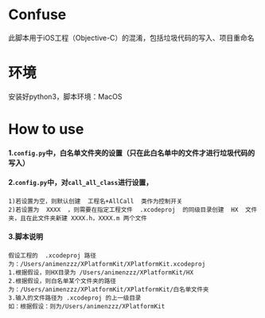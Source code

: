 # Confuse
此脚本用于iOS工程（Objective-C）的混淆，包括垃圾代码的写入、项目重命名

# 环境
安装好python3，脚本环境：MacOS

# How to use
#### 1.```config.py```中，白名单文件夹的设置（只在此白名单中的文件才进行垃圾代码的写入）
#### 2.```config.py```中，对```call_all_class```进行设置，
	1)若设置为空，则默认创建  工程名+AllCall  类作为控制开关
	2)若设置为  XXXX  ，则需要在指定工程文件  .xcodeproj  的同级目录创建  HX  文件夹，且在此文件夹新建 XXXX.h，XXXX.m 两个文件
  
#### 3.脚本说明
	假设工程的  .xcodeproj 路径为：/Users/animenzzz/XPlatformKit/XPlatformKit.xcodeproj
	1.根据假设，则HX目录为 /Users/animenzzz/XPlatformKit/HX
	2.根据假设，则白名单某个文件夹的路径为：/Users/animenzzz/XPlatformKit/XPlatformKit/白名单文件夹
	3.输入的文件路径为 .xcodeproj 的上一级目录
	如：根据假设：则为/Users/animenzzz/XPlatformKit
